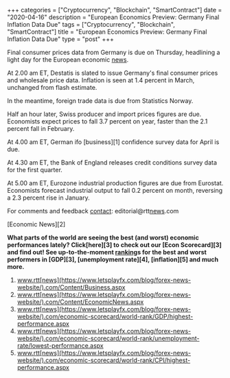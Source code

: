 +++
categories = ["Cryptocurrency", "Blockchain", "SmartContract"]
date = "2020-04-16"
description = "European Economics Preview: Germany Final Inflation Data Due"
tags = ["Cryptocurrency", "Blockchain", "SmartContract"]
title = "European Economics Preview: Germany Final Inflation Data Due"
type = "post"
+++

Final consumer prices data from Germany is due on Thursday, headlining a
light day for the European economic [news](https://www.letsplayfx.com/blog/forex-news-website/).

At 2.00 am ET, Destatis is slated to issue Germany's final consumer
prices and wholesale price data. Inflation is seen at 1.4 percent in
March, unchanged from flash estimate.

In the meantime, foreign trade data is due from Statistics Norway.

Half an hour later, Swiss producer and import prices figures are due.
Economists expect prices to fall 3.7 percent on year, faster than the
2.1 percent fall in February.

At 4.00 am ET, German ifo [business][1] confidence survey data for April
is due.

At 4.30 am ET, the Bank of England releases credit conditions survey
data for the first quarter.

At 5.00 am ET, Eurozone industrial production figures are due from
Eurostat. Economists forecast industrial output to fall 0.2 percent on
month, reversing a 2.3 percent rise in January.

For comments and feedback [contact](https://www.playgroundfx.com/contact/): editorial@rtt[news](https://www.letsplayfx.com/blog/forex-news-website/).com

[Economic News][2]

 **What parts of the world are seeing the best (and worst) economic
performances lately? Click[here][3] to check out our [Econ Scorecard][3]
and find out! See up-to-the-moment [ranking](https://www.playgroundfx.com/blog/crypto-exchange-ranking/)s for the best and worst
performers in [GDP][3], [unemployment rate][4], [inflation][5] and much
more.**

   1. www.rtt[news](https://www.letsplayfx.com/blog/forex-news-website/).com/Content/Business.aspx
   2. www.rtt[news](https://www.letsplayfx.com/blog/forex-news-website/).com/Content/EconomicNews.aspx
   3. www.rtt[news](https://www.letsplayfx.com/blog/forex-news-website/).com/economic-scorecard/world-rank/GDP/highest-performance.aspx
   4. www.rtt[news](https://www.letsplayfx.com/blog/forex-news-website/).com/economic-scorecard/world-rank/unemployment-rate/lowest-performance.aspx
   5. www.rtt[news](https://www.letsplayfx.com/blog/forex-news-website/).com/economic-scorecard/world-rank/CPI/highest-performance.aspx